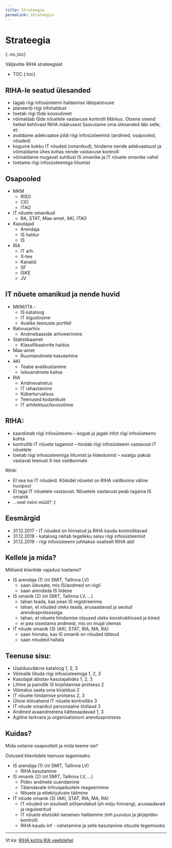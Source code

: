 ```yaml
---
title: Strateegia
permalink: Strateegia
---
```


# Strateegia
{:.no_toc}

<p class='rem'>Väljavõte RIHA strateegiast</p>

* TOC
{:toc}

## RIHA-le seatud ülesanded
- tagab riigi infosüsteemi haldamise läbipaistvuse
- planeerib riigi infohaldust
- toetab riigi ISde koosvõimet
- võimaldab ISde nõuetele vastavuse kontrolli
Märkus. Otsene sisend hetkel kehtivast RIHA määrusest
Saavutame oma ülesanded läbi selle, et:
- avaldame adekvaatse pildi riigi infosüsteemist (andmed, osapooled, nõuded)
- kogume kokku IT nõuded (omanikud), hindame nende adekvaatsust ja võimaldame ühes kohas nende vastavuse kontrolli
- võimaldame mugavat suhtlust IS omanike ja IT nõuete omanike vahel
- toetame riigi infosüsteemiga liitumist

## Osapooled
- MKM 
  - RISO
  - CIO
  - ITAO
- IT nõuete omanikud 
  - RA, STAT, Maa-amet, AKI, ITAO
- Kasutajad 
  - Arendaja
  - IS haldur
  - IS
- RIA 
  - IT arh.
  - X-tee
  - Kanalid
  - SF
  - ISKE
  - JV

## IT nõuete omanikud ja nende huvid
- MKM/ITA  - 
  - IS kataloog
  - IT õigusloome
  - Avalike teenuste portfell
- Rahvusarhiiv 
  - Andmebaaside arhiveerimine
- Statistikaamet 
  - Klassifikaatorite haldus
- Maa-amet 
  - Ruumiandmete kasutamine
- AKI 
  - Teabe avalikustamine
  - Isikuandmete kaitse
- RIA 
  - Andmevahetus
  - IT rahastamine
  - Küberturvalisus
  - Teenused kodanikule
  - IT arhitektuur/koosvõime

## RIHA:
- kaardistab riigi infosüsteemi – kogub ja jagab infot riigi infosüsteemi kohta
- kontrollib IT nõuete tagamist – hindab riigi infosüsteemi vastavust IT nõuetele
- toetab riigi infosüsteemiga liitumist ja liidestumist – esialgu pakub vastavat teenust X-tee valdkonnale

RIHA:
- EI sea ise IT nõudeid. Kõikidel nõuetel on RIHA valdkonna väline huvipool
- EI taga IT nõuetele vastavust. Nõuetele vastavust peab tagama IS omanik
- ...veel mõni müüt? :)

## Eesmärgid
- 31.12.2017 - IT nõuded on hinnatud ja RIHA kaudu kontrollitavad
- 31.12.2018 - kataloog näitab tegelikku seisu riigi infosüsteemist
- 31.12.2019 - riigi infosüsteemi juhitakse osaliselt RIHA abil

## Kellele ja mida?
Milliseid klientide vajadusi toetame?
- IS arendaja (1) (nt SMIT, Tallinna LV) 
  - saan ülevaate, mis IS/andmed on riigil
  - saan arendada IS liidese
- IS omanik (2) (nt SMIT, Tallinna LV, …) 
  - tahan teada, kas pean IS registreerima
  - tahan, et nõuded oleks teada, arusaadavad ja seotud arendusprotsessiga
  - tahan, et nõuete hindamise otsused oleks konstruktiivsed ja kiired
  - ei pea sisestama andmeid, mis on mujal olemas
- IT nõude omanik (3) (AKI, STAT, RIA, MA, RA) 
  - saan hinnata, kas IS omanik on nõuded täitnud
  - saan nõudeid hallata

## Teenuse sisu:
- Usaldusväärne kataloog 1, 2, 3
- Võimalik liituda riigi infosüsteemiga 1, 2, 3
- Kasutajat abistav kasutajaliides 1, 2, 3
- Lihtne ja paindlik IS kirjeldamise protsess 2
- Võimalus saata oma kirjeldusi 2
- IT nõuete hindamise protsess 2, 3
- Ühine töövahend IT nõuete kontrolliks 3
- IT nõude omanikul personaalne töölaud 3
- Andmed avaandmetena kättesaadavad 1, 3
- Agiilne tarkvara ja organisatsiooni arendusprotsess

## Kuidas?
Mida ootame osapooltelt ja mida teeme ise?

Ootused klientidele teenuse tagamiseks:
- IS arendaja (1) (nt SMIT, Tallinna LV) 
  - RIHA kasutamine
- IS omanik (2) (nt SMIT, Tallinna LV, …) 
  - Pidev andmete uuendamine
  - Täiendavate infovajadustele reageerimine
  - Nõuete ja ettekirjutuste täitmine
- IT nõude omanik (3) (AKI, STAT, RIA, MA, RA) 
  - IT nõuded on sisuliselt põhjendatud (sh mõju hinnang), arusaadavad ja reguleeritud
  - IT nõuete elutsükli iseseisev haldamine (mh juurutus ja järjepidev kontroll)
  - RIHA kaudu inf  - vahetamine ja selle kasutamine otsuste tegemiseks

---

Vt ka: [RIHA kohta RIA veebilehel](https://www.ria.ee/ee/riha.html)


